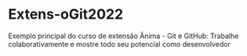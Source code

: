 # Extens-oGit2022
Exemplo principal do curso de extensão Ânima - Git e GitHub: Trabalhe colaborativamente e mostre todo seu potencial como desenvolvedor
